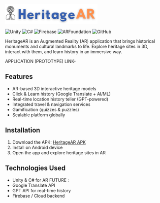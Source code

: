 <img src="HeritageAR-(2).png" alt="HeritageAR" width="300">

![Unity](https://img.shields.io/badge/Unity-2022.3+-black?logo=unity)
![C#](https://img.shields.io/badge/C%23-239120?logo=c-sharp&logoColor=white)
![Firebase](https://img.shields.io/badge/Firebase-FFCA28?logo=firebase&logoColor=black)
![ARFoundation](https://img.shields.io/badge/AR%20Foundation-0082FC?logo=unity&logoColor=white)
![GitHub](https://img.shields.io/badge/GitHub-100000?logo=github&logoColor=white)

HeritageAR is an Augmented Reality (AR) application that brings historical monuments and cultural landmarks to life. Explore heritage sites in 3D, interact with them, and learn history in an immersive way.

APPLICATION (PROTOTYPE) LINK- 

## Features
- AR-based 3D interactive heritage models
- Click & Learn history (Google Translate + AI/ML)
- Real-time location history teller (GPT-powered)
- Integrated travel & navigation services
- Gamification (quizzes & puzzles)
- Scalable platform globally

## Installation
1. Download the APK: [HeritageAR APK](link-to-your-apk)
2. Install on Android device
3. Open the app and explore heritage sites in AR


## Technologies Used
- Unity & C# for AR
FUTURE :
- Google Translate API
- GPT API for real-time history
- Firebase / Cloud backend
